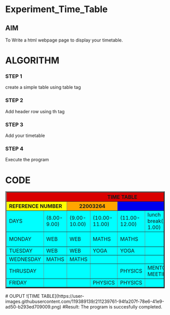 # Experiment_Time_Table

## AIM
To Write a html webpage page to display your timetable.

# ALGORITHM
### STEP 1
create a simple table using table tag
### STEP 2
Add header row using th tag
### STEP 3
Add your timetable
### STEP 4
Execute the program

# CODE
<TABLE BORDER="3" width="750" bgcolor="cyan" cellspacing="10" cellpadding="10"> 
<TR> 
	<TH colspan="8" align="center" bgcolor="DARK BLUE">TIME TABLE</TH>
</TR>   
<TR> 
      <TH colspan="2" align="left" bgcolor="YELLOW">REFERENCE NUMBER</TH>
      <TH colspan="2" align="center" bgcolor="ORANGE">22003264</TH>
      <TH colspan="2" align="right" bgcolor="LIGHT green">NAME</TH>
      <TH colspan="2" align="right" bgcolor="pink">SIRISHA</TH>
</TR>
<TR>
	<TD width="25%">DAYS</TD> 
	<TD width="25%">(8.00-9.00)</TD>
	<TD width="25%">(9.00-10.00)</TD>
      <TD width="25%">(10.00-11.00)</TD>
      <TD width="25%">(11.00-12.00)</TD>
      <TD width="25%">lunch break(12.00-1.00)</TD>
      <TD width="25%">(1.00-2.00)</TD>
      <TD width="25%">(2.00-3.00)</TD>
      <TD width="25%">(3.00-4.00)</TD>
      <TD width="25%">(4.00-5.00)</TD>

</TR>
<TR>
      <TD width="25%">MONDAY</TD>
      <TD width="25%">WEB</TD>
      <TD width="25%">WEB</TD>
      <TD width="25%">MATHS</TD>
      <TD width="25%">MATHS</TD>
      <TD width="25%">      </TD>
      <TD width="25%">SOFT SKILLS</TD>
      <TD width="25%">SOFT SKILLS</TD>
      <TD width="25%">GERMAN</TD>
      <TD width="25%">GERMAN</TD>
</TR>
<TR>
      <TD width="25%">TUESDAY</TD>
      <TD width="25%">WEB</TD>
      <TD width="25%">WEB</TD>
      <TD width="25%">YOGA</TD>
      <TD width="25%">YOGA</TD>
      <TD width="25%">      </TD>
      <TD width="25%">ENGLISH</TD>
      <TD width="25%">ENGLISH</TD>
      <TD width="25%">PYTHON</TD>
      <TD width="25%">PYTHON</TD>
</TR>
<TR>
      <TD width="25%">WEDNESDAY</TD>
      <TD width="25%">MATHS</TD>
      <TD width="25%">MATHS</TD>
      <TD width="25%">   </TD>
      <TD width="25%">   </TD>
      <TD width="25%">   </TD>
      <TD width="25%">   </TD>
      <TD width="25%">   </TD>
      <TD width="25%">   </TD>
      <TD width="25%">   </TD>
</TR>
<TR>
      <TD width="25%">THRUSDAY</TD>
      <TD width="25%">    </TD>
      <TD width="25%">   </TD>
      <TD width="25%">  </TD>
      <TD width="25%">PHYSICS</TD>
      <TD width="25%">MENTOR MEETING</TD>
      <TD width="25%">GERMAN</TD>
      <TD width="25%">GERMAN</TD>
      <TD width="25%">PYTHON</TD>
      <TD width="25%">PYTHON</TD>
</TR>
<TR>
      <TD width="25%">FRIDAY</TD>
      <TD width="25%">    </TD>
      <TD width="25%">    </TD>
      <TD width="25%">PHYSICS</TD>
      <TD width="25%">PHYSICS</TD>
      <TD width="25%">      </TD>
      <TD width="25%">WEB</TD>
      <TD width="25%">WEB</TD>
      <TD width="25%">ENGLISH</TD>
      <TD width="25%">ENGLISH</TD>
 </TR>
</TABLE>
# OUPUT
![TIME TABLE](https://user-images.githubusercontent.com/119389139/211239761-94fa207f-78e6-41e9-ad50-b293ed709009.png)
#Result:
The program is succesfully completed.

